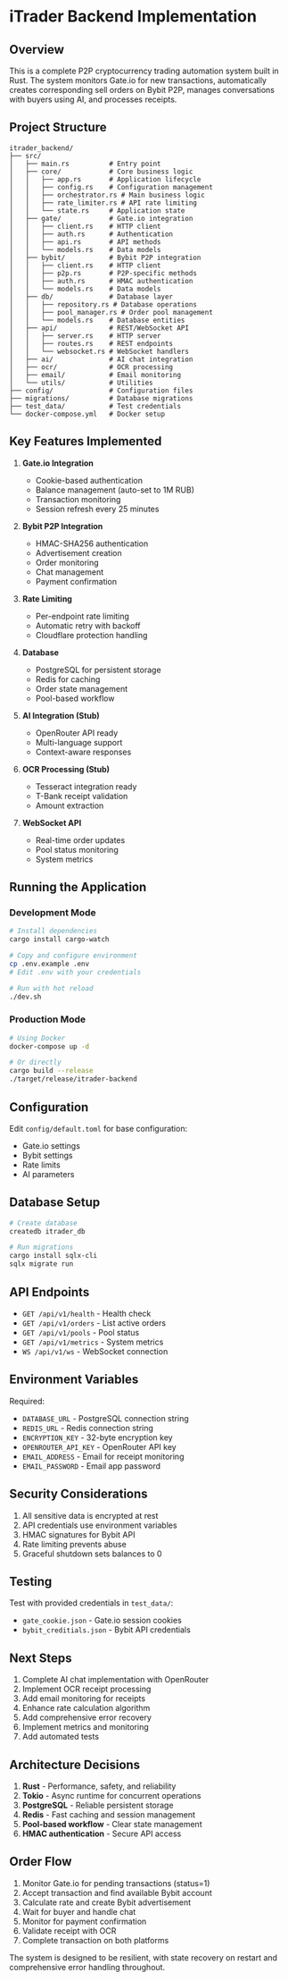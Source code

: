 # iTrader Backend Implementation

## Overview

This is a complete P2P cryptocurrency trading automation system built in Rust. The system monitors Gate.io for new transactions, automatically creates corresponding sell orders on Bybit P2P, manages conversations with buyers using AI, and processes receipts.

## Project Structure

```
itrader_backend/
├── src/
│   ├── main.rs          # Entry point
│   ├── core/            # Core business logic
│   │   ├── app.rs       # Application lifecycle
│   │   ├── config.rs    # Configuration management
│   │   ├── orchestrator.rs # Main business logic
│   │   ├── rate_limiter.rs # API rate limiting
│   │   └── state.rs     # Application state
│   ├── gate/            # Gate.io integration
│   │   ├── client.rs    # HTTP client
│   │   ├── auth.rs      # Authentication
│   │   ├── api.rs       # API methods
│   │   └── models.rs    # Data models
│   ├── bybit/           # Bybit P2P integration
│   │   ├── client.rs    # HTTP client
│   │   ├── p2p.rs       # P2P-specific methods
│   │   ├── auth.rs      # HMAC authentication
│   │   └── models.rs    # Data models
│   ├── db/              # Database layer
│   │   ├── repository.rs # Database operations
│   │   ├── pool_manager.rs # Order pool management
│   │   └── models.rs    # Database entities
│   ├── api/             # REST/WebSocket API
│   │   ├── server.rs    # HTTP server
│   │   ├── routes.rs    # REST endpoints
│   │   └── websocket.rs # WebSocket handlers
│   ├── ai/              # AI chat integration
│   ├── ocr/             # OCR processing
│   ├── email/           # Email monitoring
│   └── utils/           # Utilities
├── config/              # Configuration files
├── migrations/          # Database migrations
├── test_data/           # Test credentials
└── docker-compose.yml   # Docker setup
```

## Key Features Implemented

1. **Gate.io Integration**
   - Cookie-based authentication
   - Balance management (auto-set to 1M RUB)
   - Transaction monitoring
   - Session refresh every 25 minutes

2. **Bybit P2P Integration**
   - HMAC-SHA256 authentication
   - Advertisement creation
   - Order monitoring
   - Chat management
   - Payment confirmation

3. **Rate Limiting**
   - Per-endpoint rate limiting
   - Automatic retry with backoff
   - Cloudflare protection handling

4. **Database**
   - PostgreSQL for persistent storage
   - Redis for caching
   - Order state management
   - Pool-based workflow

5. **AI Integration (Stub)**
   - OpenRouter API ready
   - Multi-language support
   - Context-aware responses

6. **OCR Processing (Stub)**
   - Tesseract integration ready
   - T-Bank receipt validation
   - Amount extraction

7. **WebSocket API**
   - Real-time order updates
   - Pool status monitoring
   - System metrics

## Running the Application

### Development Mode

```bash
# Install dependencies
cargo install cargo-watch

# Copy and configure environment
cp .env.example .env
# Edit .env with your credentials

# Run with hot reload
./dev.sh
```

### Production Mode

```bash
# Using Docker
docker-compose up -d

# Or directly
cargo build --release
./target/release/itrader-backend
```

## Configuration

Edit `config/default.toml` for base configuration:
- Gate.io settings
- Bybit settings
- Rate limits
- AI parameters

## Database Setup

```bash
# Create database
createdb itrader_db

# Run migrations
cargo install sqlx-cli
sqlx migrate run
```

## API Endpoints

- `GET /api/v1/health` - Health check
- `GET /api/v1/orders` - List active orders
- `GET /api/v1/pools` - Pool status
- `GET /api/v1/metrics` - System metrics
- `WS /api/v1/ws` - WebSocket connection

## Environment Variables

Required:
- `DATABASE_URL` - PostgreSQL connection string
- `REDIS_URL` - Redis connection string
- `ENCRYPTION_KEY` - 32-byte encryption key
- `OPENROUTER_API_KEY` - OpenRouter API key
- `EMAIL_ADDRESS` - Email for receipt monitoring
- `EMAIL_PASSWORD` - Email app password

## Security Considerations

1. All sensitive data is encrypted at rest
2. API credentials use environment variables
3. HMAC signatures for Bybit API
4. Rate limiting prevents abuse
5. Graceful shutdown sets balances to 0

## Testing

Test with provided credentials in `test_data/`:
- `gate_cookie.json` - Gate.io session cookies
- `bybit_creditials.json` - Bybit API credentials

## Next Steps

1. Complete AI chat implementation with OpenRouter
2. Implement OCR receipt processing
3. Add email monitoring for receipts
4. Enhance rate calculation algorithm
5. Add comprehensive error recovery
6. Implement metrics and monitoring
7. Add automated tests

## Architecture Decisions

1. **Rust** - Performance, safety, and reliability
2. **Tokio** - Async runtime for concurrent operations
3. **PostgreSQL** - Reliable persistent storage
4. **Redis** - Fast caching and session management
5. **Pool-based workflow** - Clear state management
6. **HMAC authentication** - Secure API access

## Order Flow

1. Monitor Gate.io for pending transactions (status=1)
2. Accept transaction and find available Bybit account
3. Calculate rate and create Bybit advertisement
4. Wait for buyer and handle chat
5. Monitor for payment confirmation
6. Validate receipt with OCR
7. Complete transaction on both platforms

The system is designed to be resilient, with state recovery on restart and comprehensive error handling throughout.
